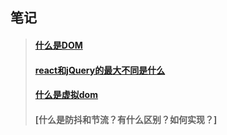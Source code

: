 ## 笔记
> #### [什么是DOM](https://github.com/weiny-queen/witness/issues/1#issue-596568088)
> #### [react和jQuery的最大不同是什么](https://github.com/weiny-queen/witness/issues/2#issue-596582633)
> #### [什么是虚拟dom](https://github.com/weiny-queen/witness/issues/3#issue-607059434)
> #### [什么是防抖和节流？有什么区别？如何实现？]
